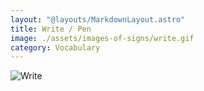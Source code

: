 ```yaml
---
layout: "@layouts/MarkdownLayout.astro"
title: Write / Pen
image: ./assets/images-of-signs/write.gif
category: Vocabulary
---
```


![Write](@signs/write.gif)
